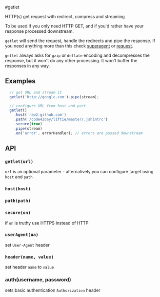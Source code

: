 #getlet

HTTP(s) get request with redirect, compress and streaming

To be used if you only need HTTP GET, and if you'd rather have your response processed downstream.

`getlet` will send the request, handle the redirects and pipe the response.
If you need anything more than this check [superagent] or [request].

`getlet` always asks for `gzip` or `deflate` encoding and decompresses the response,
but it won't do any other processing. It won't buffer the responses in any way.

## Examples

```javascript
  // get URL and stream it
  getlet('http://google.com').pipe(stream);

  // configure URL from host and part
  getlet()
    .host('raw2.github.com')
    .path('/code42day/liftie/master/.jshintrc')
    .secure(true)
    .pipe(stream)
    .on('error', errorHandler); // errors are passed downstream
```

## API


### `getlet(url)`

`url` is an optional parameter - alternatively you can configure target using `host` and `path`

### `host(host)`

### `path(path)`

### `secure(on)`

if `on` is truthy use HTTPS instead of HTTP

### `userAgent(ua)`

set `User-Agent` header

### `header(name, value)`

set header `name` to `value`

### auth(username, password)

sets basic authentication `Authorization` header

[request]: https://github.com/mikeal/request
[superagent]: http://visionmedia.github.io/superagent/